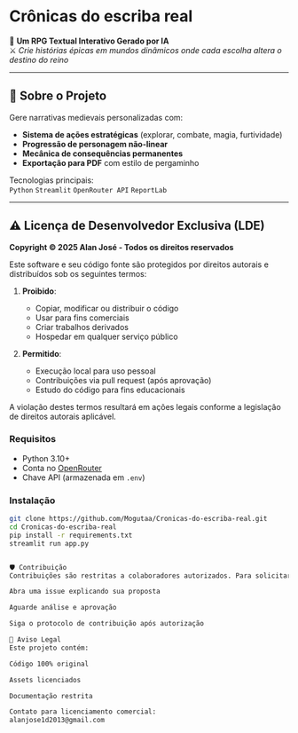 # Crônicas do escriba real

📜 **Um RPG Textual Interativo Gerado por IA**  
⚔️ *Crie histórias épicas em mundos dinâmicos onde cada escolha altera o destino do reino*

---

## 🏰 Sobre o Projeto

Gere narrativas medievais personalizadas com:
- **Sistema de ações estratégicas** (explorar, combate, magia, furtividade)
- **Progressão de personagem não-linear**
- **Mecânica de consequências permanentes**
- **Exportação para PDF** com estilo de pergaminho

Tecnologias principais:  
`Python` `Streamlit` `OpenRouter API` `ReportLab`

---

## ⚠️ Licença de Desenvolvedor Exclusiva (LDE)

**Copyright © 2025 Alan José - Todos os direitos reservados**

Este software e seu código fonte são protegidos por direitos autorais e distribuídos sob os seguintes termos:

1. **Proibido**:
   - Copiar, modificar ou distribuir o código
   - Usar para fins comerciais
   - Criar trabalhos derivados
   - Hospedar em qualquer serviço público

2. **Permitido**:
   - Execução local para uso pessoal
   - Contribuições via pull request (após aprovação)
   - Estudo do código para fins educacionais

A violação destes termos resultará em ações legais conforme a legislação de direitos autorais aplicável.


### Requisitos
- Python 3.10+
- Conta no [OpenRouter](https://openrouter.ai/)
- Chave API (armazenada em `.env`)


### Instalação
```bash
git clone https://github.com/Mogutaa/Cronicas-do-escriba-real.git
cd Cronicas-do-escriba-real
pip install -r requirements.txt
streamlit run app.py


🛡️ Contribuição
Contribuições são restritas a colaboradores autorizados. Para solicitar acesso:

Abra uma issue explicando sua proposta

Aguarde análise e aprovação

Siga o protocolo de contribuição após autorização

📜 Aviso Legal
Este projeto contém:

Código 100% original

Assets licenciados

Documentação restrita

Contato para licenciamento comercial:
alanjose1d2013@gmail.com
